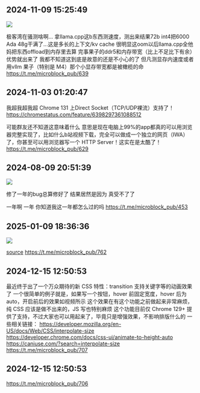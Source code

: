 
## 2024-11-09 15:25:49

![](assets/microblock_pub/20250319_131632_408569.jpg) 

极客湾在骚测啥啊... 拿llama.cpp这b东西测速度，测出来结果72b int4把6000 Ada 48g干满了...这是多长的上下文/kv cache
很明显这oom以后llama.cpp全他妈把东西offload到内存里去算 完事果子的ddr5和内存带宽（比上不足比下有余）优势就出来了 我都不知道这到底是故意的还是不小心的了
但凡测显存内速度或者用vllm 果子（特别是 M4）那个小显存带宽都是被橄榄的命
https://t.me/microblock_pub/639

## 2024-11-03 01:20:47



我超我超我超 Chrome 131  上Direct Socket（TCP/UDP裸流）支持了！
https://chromestatus.com/feature/6398297361088512

可能群友还不知道这意味着什么 意思是现在电脑上99%的app都真的可以用浏览器完整实现了，比如什么b站视频下载，完全可以做成一个独立的网页（IWA）了，你甚至可以用浏览器写一个 HTTP Server！这实在是太酷了！
https://t.me/microblock_pub/629

## 2024-08-09 20:51:39

![](assets/microblock_pub/20250319_131701_385864.jpg) 

修了一年的bug总算修好了 结果居然是因为
真受不了了

一年啊 一年
你知道我这一年都怎么过的吗
https://t.me/microblock_pub/453

## 2025-01-09 18:36:36

![](assets/microblock_pub/20250319_131711_91878.jpg) 

[source](https://www.zhihu.com/question/666442307/answer/73325358117)
https://t.me/microblock_pub/762

## 2024-12-15 12:50:53



最近终于出了一个万众期待的新 CSS 特性：transition 支持关键字等的动画效果了
一个很简单的例子就是，如果写一个按钮，hover 前固定宽度，hover 后为 auto，开启前后的效果如视频所示
这个效果在有这个功能之前做起来非常麻烦，纯 CSS 应该是做不出来的，JS 写也特别麻烦
这个功能目前仅 Chrome 129+ 提供了支持，不过大家也可以用起来了，毕竟只是增强效果，不影响排版什么的
一些相关链接：
https://developer.mozilla.org/en-US/docs/Web/CSS/interpolate-size
https://developer.chrome.com/docs/css-ui/animate-to-height-auto
https://caniuse.com/?search=interpolate-size
https://t.me/microblock_pub/707

## 2024-12-15 12:50:53




https://t.me/microblock_pub/706
